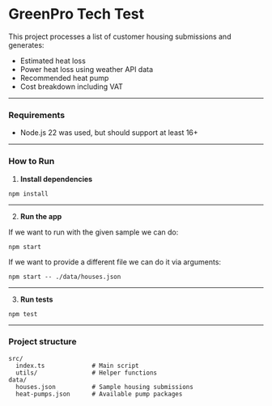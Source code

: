 # GreenPro Tech Test

This project processes a list of customer housing submissions and generates:
- Estimated heat loss
- Power heat loss using weather API data
- Recommended heat pump
- Cost breakdown including VAT
---

### Requirements
- Node.js 22 was used, but should support at least 16+

---

### How to Run

1. **Install dependencies**

```
npm install
```
---

2. **Run the app**

If we want to run with the given sample we can do:
```
npm start
```

If we want to provide a different file we can do it via arguments:
```
npm start -- ./data/houses.json
```
---

3. **Run tests**

```
npm test
```
---

### Project structure

```
src/
  index.ts             # Main script
  utils/               # Helper functions
data/
  houses.json          # Sample housing submissions
  heat-pumps.json      # Available pump packages
```